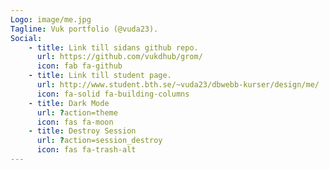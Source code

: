 ```yaml
---
Logo: image/me.jpg
Tagline: Vuk portfolio (@vuda23).
Social:
    - title: Link till sidans github repo.
      url: https://github.com/vukdhub/grom/
      icon: fab fa-github
    - title: Link till student page.
      url: http://www.student.bth.se/~vuda23/dbwebb-kurser/design/me/
      icon: fa-solid fa-building-columns
    - title: Dark Mode
      url: ?action=theme
      icon: fas fa-moon
    - title: Destroy Session
      url: ?action=session_destroy
      icon: fas fa-trash-alt
---
```

